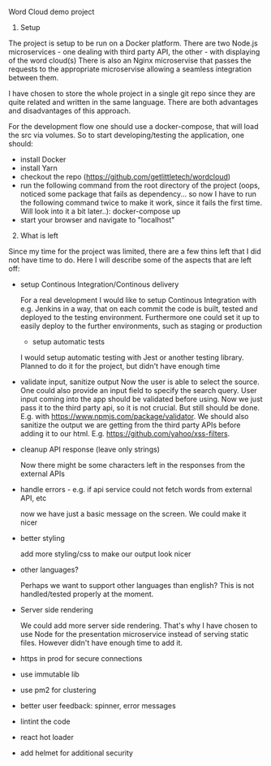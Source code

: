 Word Cloud demo project

1. Setup

The project is setup to be run on a Docker platform.
There are two Node.js microservices - one dealing with third party API, the other - with displaying of the word cloud(s)
There is also an Nginx microservise that passes the requests to the appropriate microservise allowing a seamless integration between them.

I have chosen to store the whole project in a single git repo since they are quite related and written in the same language. There are both advantages and disadvantages of this approach.

For the development flow one should use a docker-compose, that will load the src via volumes. So to start developing/testing the application, one should:

- install Docker
- install Yarn
- checkout the repo (https://github.com/getlittletech/wordcloud)
- run the following command from the root directory of the project (oops, noticed some package that fails as dependency... so now I have to run the following command twice to make it work, since it fails the first time. Will look into it a bit later..):
docker-compose up
- start your browser and navigate to "localhost"

2. What is left

Since my time for the project was limited, there are a few thins left that I did not have time to do.
Here I will describe some of the aspects that are left off:

- setup Continous Integration/Continous delivery

  For a real development I would like to setup Continous Integration with e.g. Jenkins in a way, that on each commit the code is built, tested and deployed to the testing environment. Furthermore one could set it up to easily deploy to the further environments, such as staging or production

  - setup automatic tests

  I would setup automatic testing with Jest or another testing library. Planned to do it for the project, but didn't have enough time

- validate input, sanitize output
  Now the user is able to select the source. One could also provide an input field to specify the search query. User input coming into the app should be validated before using. Now we just pass it to the third party api, so it is not crucial. But still should be done. E.g. with https://www.npmjs.com/package/validator.
  We should also sanitize the output we are getting from the third party APIs before adding it to our html. E.g. https://github.com/yahoo/xss-filters.

- cleanup API response (leave only strings)

  Now there might be some characters left in the responses from the external APIs

- handle errors - e.g. if api service could not fetch words from external API, etc

  now we have just a basic message on the screen. We could make it nicer

- better styling

  add more styling/css to make our output look nicer

- other languages?

  Perhaps we want to support other languages than english? This is not handled/tested properly at the moment.

- Server side rendering

  We could add more server side rendering. That's why I have chosen to use Node for the presentation microservice instead of serving static files. However didn't have enough time to add it.

- https in prod for secure connections

- use immutable lib

- use pm2 for clustering

- better user feedback: spinner, error messages

- lintint the code

- react hot loader

- add helmet for additional security

